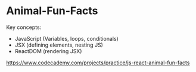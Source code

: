 # Animal-Fun-Facts
Key concepts:

- JavaScript (Variables, loops, conditionals)
- JSX (defining elements, nesting JS)
- ReactDOM (rendering JSX)

https://www.codecademy.com/projects/practice/js-react-animal-fun-facts
